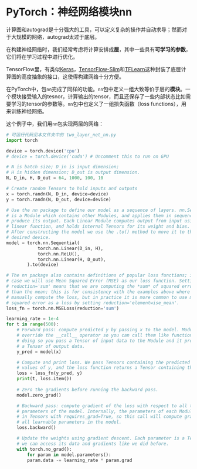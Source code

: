 # PyTorch：神经网络模块nn



计算图和autograd是十分强大的工具，可以定义复杂的操作并自动求导；然而对于大规模的网络，autograd太过于底层。

在构建神经网络时，我们经常考虑将计算安排成**层**，其中一些具有**可学习的参数**，它们将在学习过程中进行优化。

TensorFlow里，有类似[Keras](https://github.com/fchollet/keras)，[TensorFlow-Slim](https://github.com/tensorflow/tensorflow/tree/master/tensorflow/contrib/slim)和[TFLearn](http://tflearn.org/)这种封装了底层计算图的高度抽象的接口，这使得构建网络十分方便。 

在PyTorch中，包`nn`完成了同样的功能。`nn`包中定义一组大致等价于层的**模块**。一个模块接受输入的tesnor，计算输出的tensor，而且还保存了一些内部状态比如需要学习的tensor的参数等。`nn`包中也定义了一组损失函数（loss functions），用来训练神经网络。 

这个例子中，我们用`nn`包实现两层的网络：


```python
# 可运行代码见本文件夹中的 two_layer_net_nn.py
import torch

device = torch.device('cpu')
# device = torch.device('cuda') # Uncomment this to run on GPU

# N is batch size; D_in is input dimension;
# H is hidden dimension; D_out is output dimension.
N, D_in, H, D_out = 64, 1000, 100, 10

# Create random Tensors to hold inputs and outputs
x = torch.randn(N, D_in, device=device)
y = torch.randn(N, D_out, device=device)

# Use the nn package to define our model as a sequence of layers. nn.Sequential
# is a Module which contains other Modules, and applies them in sequence to
# produce its output. Each Linear Module computes output from input using a
# linear function, and holds internal Tensors for its weight and bias.
# After constructing the model we use the .to() method to move it to the
# desired device.
model = torch.nn.Sequential(
            torch.nn.Linear(D_in, H),
            torch.nn.ReLU(),
            torch.nn.Linear(H, D_out),
        ).to(device)

# The nn package also contains definitions of popular loss functions; in this
# case we will use Mean Squared Error (MSE) as our loss function. Setting
# reduction='sum' means that we are computing the *sum* of squared errors rather
# than the mean; this is for consistency with the examples above where we
# manually compute the loss, but in practice it is more common to use mean
# squared error as a loss by setting reduction='elementwise_mean'.
loss_fn = torch.nn.MSELoss(reduction='sum')

learning_rate = 1e-4
for t in range(500):
    # Forward pass: compute predicted y by passing x to the model. Module objects
    # override the __call__ operator so you can call them like functions. When
    # doing so you pass a Tensor of input data to the Module and it produces
    # a Tensor of output data.
    y_pred = model(x)

    # Compute and print loss. We pass Tensors containing the predicted and true
    # values of y, and the loss function returns a Tensor containing the loss.
    loss = loss_fn(y_pred, y)
    print(t, loss.item())
    
    # Zero the gradients before running the backward pass.
    model.zero_grad()

    # Backward pass: compute gradient of the loss with respect to all the learnable
    # parameters of the model. Internally, the parameters of each Module are stored
    # in Tensors with requires_grad=True, so this call will compute gradients for
    # all learnable parameters in the model.
    loss.backward()

    # Update the weights using gradient descent. Each parameter is a Tensor, so
    # we can access its data and gradients like we did before.
    with torch.no_grad():
        for param in model.parameters():
        param.data -= learning_rate * param.grad
```